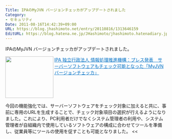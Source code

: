 ```yaml
---
Title: IPAのMyJVN バージョンチェッカがアップデートされました
Category:
- セキュリティ
Date: 2011-08-16T14:42:39+09:00
URL: https://blog.jhashimoto.net/entry/20110816/1313646159
EditURL: https://blog.hatena.ne.jp/JHashimoto/jhashimoto.hatenadiary.jp/atom/entry/12921228815717257372
---
```



IPAのMyJVN バージョンチェッカがアップデートされました。

<a href="http://www.ipa.go.jp/about/press/20110818.html" target="_blank"><img class="alignleft" align="left" border="0" src="http://capture.heartrails.com/150x130/shadow?http://www.ipa.go.jp/about/press/20110818.html" alt="" width="150" height="130" /></a><a style="color:#0070C5;" href="http://www.ipa.go.jp/about/press/20110818.html" target="_blank">IPA 独立行政法人 情報処理推進機構：プレス発表　サーバーソフトウェアもチェック可能となった「MyJVN バージョンチェッカ」</a><a href="http://b.hatena.ne.jp/entry/http://www.ipa.go.jp/about/press/20110818.html" target="_blank"><img border="0" src="http://b.hatena.ne.jp/entry/image/http://www.ipa.go.jp/about/press/20110818.html" alt="" /></a><br style="clear:both;" />

>>
今回の機能強化では、サーバーソフトウェアをチェック対象に加えると共に、事前に専用のURLを生成することで、チェック対象項目の選択が行えるようになりました。これにより、PC利用者だけでなくシステム管理者の利用や、システム管理者が自組織内で使用しているソフトウェアの構成に合わせてツールを準備し、従業員等にツールの使用を促すことも可能となりました。
<<

